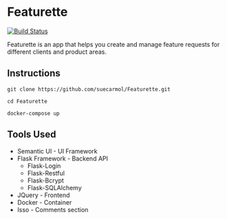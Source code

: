 # Featurette

[![Build Status](https://travis-ci.org/suecarmol/Featurette.svg?branch=master)](https://travis-ci.org/suecarmol/Featurette)

Featurette is an app that helps you create and manage feature requests for different clients and product areas.

## Instructions

```shell
git clone https://github.com/suecarmol/Featurette.git
```

```shell
cd Featurette
```

```shell
docker-compose up
```
## Tools Used

* Semantic UI - UI Framework
* Flask Framework - Backend API
    * Flask-Login
    * Flask-Restful
    * Flask-Bcrypt
    * Flask-SQLAlchemy
* JQuery - Frontend
* Docker - Container
* Isso - Comments section
